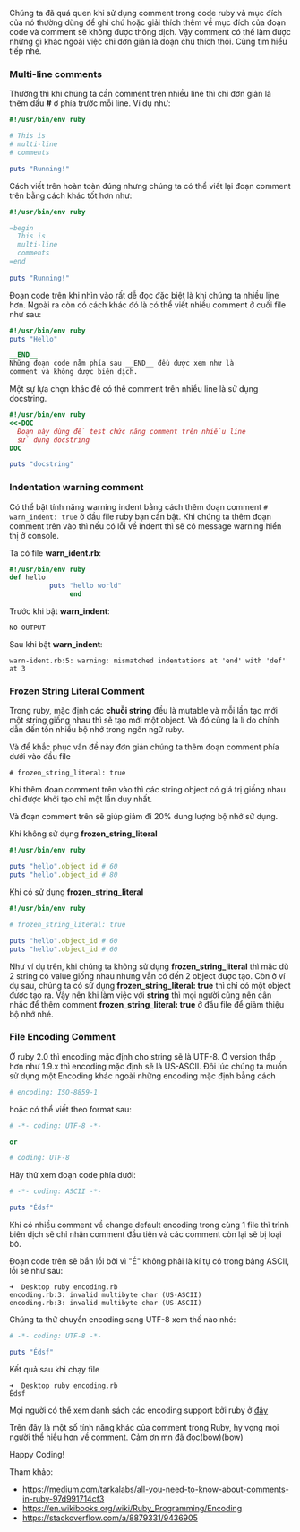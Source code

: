 Chúng ta đã quá quen khi sử dụng comment trong code ruby và mục đích của nó thường dùng để ghi chú hoặc giải thích thêm về mục đích của đoạn code và comment sẽ không được thông dịch. Vậy comment có thể làm được những gì khác ngoài việc chỉ đơn giản là đoạn chú thích thôi. Cùng tìm hiểu tiếp nhé.

### Multi-line comments
Thường thì khi chúng ta cần comment trên nhiều line thì chỉ đơn giản là thêm dấu **#** ở phía trước mỗi line. Ví dụ như:
```ruby
#!/usr/bin/env ruby

# This is
# multi-line
# comments

puts "Running!"
```

Cách viết trên hoàn toàn đúng nhưng chúng ta có thể viết lại đoạn comment trên bằng cách khác tốt hơn như:
```ruby
#!/usr/bin/env ruby

=begin
  This is
  multi-line
  comments
=end
  
puts "Running!"
```

Đoạn code trên khi nhìn vào rất dễ đọc đặc biệt là khi chúng ta nhiều line hơn. Ngoài ra còn có cách khác đó là có thể viết nhiều comment ở cuối file như sau:

```ruby
#!/usr/bin/env ruby
puts "Hello"

__END__
Những đoạn code nằm phía sau __END__ đều được xem như là
comment và không được biên dịch.
```

Một sự lựa chọn khác để có thể comment trên nhiều line là sử dụng docstring.

```ruby
#!/usr/bin/env ruby
<<-DOC
  Đoạn này dùng để test chức năng comment trên nhiều line
  sử dụng docstring
DOC

puts "docstring"
```

### Indentation warning comment
Có thể bật tính năng warning indent bằng cách thêm đoạn comment `# warn_indent: true` ở đầu file ruby bạn cần bật. Khi chúng ta thêm đoạn comment trên vào thì nếu có lỗi về indent thì sẽ có message warning hiển thị ở console.

Ta có file **warn_ident.rb**:
```ruby
#!/usr/bin/env ruby
def hello
          puts "hello world"
               end
```
Trước khi bật **warn_indent**:
```
NO OUTPUT
```

Sau khi bật **warn_indent**:
```
warn-ident.rb:5: warning: mismatched indentations at 'end' with 'def' at 3
```

### Frozen String Literal Comment
Trong ruby, mặc định các **chuỗi string** đều là mutable và mỗi lần tạo mới một string giống nhau thì sẽ tạo mới một object. Và đó cũng là lí do chính dẫn đến tốn nhiều bộ nhớ trong ngôn ngữ ruby.

Và để khắc phục vấn đề này đơn giản chúng ta thêm đoạn comment phía dưới vào đầu file

```
# frozen_string_literal: true
```

Khi thêm đoạn comment trên vào thì các string object có giá trị giống nhau chỉ được khởi tạo chỉ một lần duy nhất.

Và đoạn comment trên sẽ giúp giảm đi 20% dung lượng bộ nhớ sử dụng.

Khi không sử dụng **frozen_string_literal**
```ruby
#!/usr/bin/env ruby

puts "hello".object_id # 60
puts "hello".object_id # 80
```

Khi có sử dụng **frozen_string_literal**
```ruby
#!/usr/bin/env ruby

# frozen_string_literal: true

puts "hello".object_id # 60
puts "hello".object_id # 60
```

Như ví dụ trên, khi chúng ta không sử dụng **frozen_string_literal** thì mặc dù 2 string có value giống nhau nhưng vẫn có đến 2 object được tạo. Còn ở ví dụ sau, chúng ta có sử dụng **frozen_string_literal: true** thì chỉ có một object được tạo ra.
Vậy nên khi làm việc với **string** thì mọi người cũng nên cân nhắc để thêm comment **frozen_string_literal: true** ở đầu file để giảm thiệu bộ nhớ nhé.

### File Encoding Comment
Ở ruby 2.0 thì encoding mặc định cho string sẽ là UTF-8. Ở version thấp hơn như 1.9.x thì encoding mặc định sẽ là US-ASCII. Đôi lúc chúng ta muốn sử dụng một Encoding khác ngoài những encoding mặc định bằng cách

```ruby
# encoding: ISO-8859-1
```

hoặc có thể viết theo format sau:
```ruby
# -*- coding: UTF-8 -*-

or

# coding: UTF-8
```

Hãy thử xem đoạn code phía dưới:

```ruby
# -*- coding: ASCII -*-

puts "Édsf"
```

Khi có nhiều comment về change default encoding trong cùng 1 file thì trình biên dịch sẽ chỉ nhận comment đầu tiên và các comment còn lại sẽ bị loại bỏ.

Đoạn code trên sẽ bắn lỗi bởi vì "É" không phải là kí tự có trong bảng ASCII, lỗi sẽ như sau:
```
➜  Desktop ruby encoding.rb
encoding.rb:3: invalid multibyte char (US-ASCII)
encoding.rb:3: invalid multibyte char (US-ASCII)
```

Chúng ta thử chuyển encoding sang UTF-8 xem thế nào nhé:
```ruby
# -*- coding: UTF-8 -*-

puts "Édsf"
```

Kết quả sau khi chạy file
```
➜  Desktop ruby encoding.rb
Édsf
```

Mọi người có thể xem danh sách các encoding support bởi ruby ở [đây](https://en.wikibooks.org/wiki/Ruby_Programming/Encoding)

Trên đây là một số tính năng khác của comment trong Ruby, hy vọng mọi người thể hiểu hơn về comment.
Cảm ơn mn đã đọc(bow)(bow)

Happy Coding!

Tham khảo:
- https://medium.com/tarkalabs/all-you-need-to-know-about-comments-in-ruby-97d991714cf3
- https://en.wikibooks.org/wiki/Ruby_Programming/Encoding
- https://stackoverflow.com/a/8879331/9436905